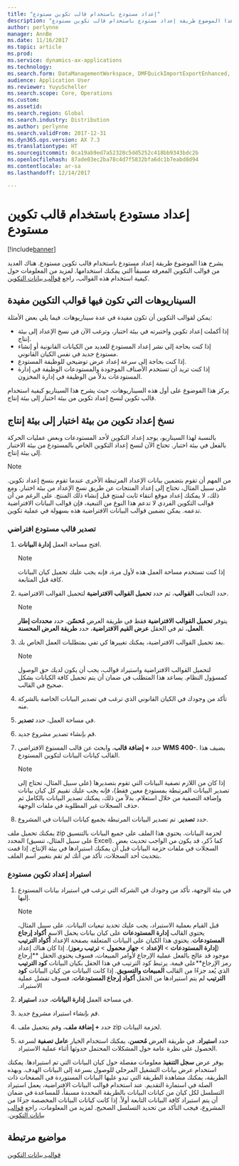 ```yaml
---
title: "إعداد مستودع باستخدام قالب تكوين مستودع"
description: "يشرح هذا الموضوع طريقة إعداد مستودع باستخدام قالب تكوين مستودع."
author: perlynne
manager: AnnBe
ms.date: 11/16/2017
ms.topic: article
ms.prod: 
ms.service: dynamics-ax-applications
ms.technology: 
ms.search.form: DataManagementWorkspace, DMFQuickImportExportEnhanced, DMFDefinitionGroupTemplate, DMFEntityTemplateDefinitionLoadDialog
audience: Application User
ms.reviewer: YuyuScheller
ms.search.scope: Core, Operations
ms.custom: 
ms.assetid: 
ms.search.region: Global
ms.search.industry: Distribution
ms.author: perlynne
ms.search.validFrom: 2017-12-31
ms.dyn365.ops.version: AX 7.3
ms.translationtype: HT
ms.sourcegitcommit: 0ca19ab9ed7a52328c5dd5252c418bb9343bdc2b
ms.openlocfilehash: 87ade03ec2ba78c4d7f5832bfa6dc1b7eabd8d94
ms.contentlocale: ar-sa
ms.lasthandoff: 12/14/2017

---
```


# <a name="set-up-a-warehouse-by-using-a-warehouse-configuration-template"></a>إعداد مستودع باستخدام قالب تكوين مستودع

[!include[banner](../includes/banner.md)]

يشرح هذا الموضوع طريقة إعداد مستودع باستخدام قالب تكوين مستودع. هناك العديد من قوالب التكوين المعرفة مسبقاً التي يمكنك استخدامها. لمزيد من المعلومات حول كيفية استخدام هذه القوالب، راجع [قوالب بيانات التكوين](../../dev-itpro/data-entities/configuration-data-templates.md).

## <a name="scenarios-where-configuration-templates-can-be-helpful"></a>السيناريوهات التي تكون فيها قوالب التكوين مفيدة

يمكن لقوالب التكوين أن تكون مفيدة في عدة سيناريوهات. فيما يلي بعض الأمثلة:

- إذا أكملت إعداد تكوين واختبرته في بيئة اختبار، وترغب الآن في نسخ الإعداد إلى بيئة إنتاج.
- إذا كنت بحاجة إلى نشر إعداد المستودع للعديد من الكيانات القانونية أو إنشاء مستودع جديد في نفس الكيان القانوني.
- إذا كنت بحاجة إلى سرعة إعداد عرض توضيحي للوظيفة المستودع.
- إذا كنت تريد أن تستخدم الأصناف الموجودة والمستودعات الوظيفة في إدارة المستودعات بدلاً من الوظيفة في إدارة المخزون.

يركز هذا الموضوع على أول هذه السيناريوهات. حيث يشرح هذا السيناريو كيفية استخدام قالب تكوين لنسخ إعداد تكوين من بيئة اختبار إلى بيئة إنتاج.

## <a name="copy-a-configuration-setup-from-a-test-environment-to-a-production-environment"></a>نسخ إعداد تكوين من بيئة اختبار إلى بيئة إنتاج

بالنسبة لهذا السيناريو، يوجد إعداد التكوين لأحد المستودعات وبعض عمليات الحركة بالفعل في بيئة اختبار. تحتاج الآن لنسخ إعداد التكوين الخاص بالمستودع من بيئة الاختبار إلى بيئة إنتاج.

> [!NOTE]
> من المهم أن تقوم بتضمين بيانات الإعداد المرتبطة الأخرى عندما تقوم بنسخ إعداد تكوين. على سبيل المثال، تحتاج إلى إعداد المنتجات عن طريق نسخ الإعداد من بيئة اختبار. ومع ذلك، لا يمكنك إعداد موقع انتقاء ثابت لمنتج قبل إنشاء ذلك المنتج. على الرغم من أن قوالب التكوين الفردي لا تدعم هذا النوع من التبعية، فإن قوالب البيانات الافتراضية تدعمه. يمكن تضمين قوالب البيانات الافتراضية هذه بسهولة في عملية تكوين.

### <a name="export-a-default-warehouse-template"></a>تصدير قالب مستودع افتراضي 

1. افتح مساحة العمل **إدارة البيانات**.

    > [!NOTE]
    > إذا كنت تستخدم مساحة العمل هذه لأول مرة، فإنه يجب عليك تحميل كيان البيانات كافة قبل المتابعة.

2. حدد التجانب **القوالب**، ثم حدد **تحميل القوالب الافتراضية** لتحميل القوالب الافتراضية.

    > [!NOTE]
    > يتوفر **تحميل القوالب الافتراضية** فقط في طريقة العرض **‏‫مُحسّن‬**. حدد **‏‫محددات إطار العمل‬**، ثم في الحقل **‏‫عرض القيم الافتراضية‬**، حدد **‏‫طريقة العرض المحسنة‬**.

3. بعد تحميل القوالب الافتراضية، يمكنك تغييرها كي تفي بمتطلبات العمل الخاص بك.

    > [!NOTE]
    > لتحميل القوالب الافتراضية واستيراد قوالب، يجب أن يكون لديك حق الوصول كمسؤول النظام. يساعد هذا المتطلب في ضمان أن يتم تحميل كافة الكيانات بشكل صحيح في القالب.

4. تأكد من وجودك في الكيان القانوني الذي ترغب في تصدير البيانات الخاصة بالشركة منه.
5. في مساحة العمل، حدد **تصدير**.
6. قم بإنشاء تصدير مشروع جديد.
7. حدد **+ إضافة قالب**، وابحث عن قالب المستوع الافتراضي **WMS 400-**. يضيف هذا القالب كيانات البيانات لتكوين المستودع.

    > [!NOTE]
    > إذا كان من اللازم تصفية البيانات التي تقوم بتصديرها (على سبيل المثال، تحتاج إلى تصدير البيانات المرتبطة بمستودع معين فقط)، فإنه يجب عليك تقييم كل كيان بيانات وإضافة التصفية من خلال استعلام. بدلاً من ذلك، يمكنك تصدير البيانات بالكامل ثم حذف السجلات غير المطلوبة في ملفات الوجهة.

8. حدد **تصدير**. تم تصدير البيانات المرتبطة بجميع كيانات البيانات في المشروع.

يمكنك تحميل ملف zip لحزمة البيانات. يحتوي هذا الملف على جميع البيانات بالتنسيق المحدد (على سبيل المثال، تنسيق Excel). كما ذُكر، قد يكون من الواجب تحديث بعض السجلات في ملفات حزمة البيانات قبل أن يمكنك استيرادها في بيئة الإنتاج. إذا قمت بتحديث أحد السجلات، تأكد من أنك لم تقم بتغيير اسم الملف.

### <a name="import-a-warehouse-configuration-setup"></a>استيراد إعداد تكوين مستودع

1. في بيئة الوجهة، تأكد من وجودك في الشركة التي ترغب في استيراد بيانات المستودع إليها.

    > [!NOTE]
    > قبل القيام بعملية الاستيراد، يجب عليك تحديد تبعيات البيانات. على سبيل المثال، يحتوي القالب **إدارة المستودعات** على كيان بيانات يحمل الاسم **‏‫أكواد إرجاع المستودعات**. يحتوي هذا الكيان على البيانات المتعلقة بصفحة الإعداد **أكواد الترتيب** (**إدارة المستودعات** > **الإعداد** > **جهاز محمول** > **ترتيب رموز**). إذا كان هناك إعداد موجود قد عالج بالفعل عملية الإرجاع لأوامر المبيعات، فسوف يحتوي الحقل **‏‫إرجاع رمز الإرجاع‬**على قيمة. يرتبط كود الترتيب في هذا الحقل بكيان البيانات **كود الترتيب** الذي يُعد جزءًا من القالب **المبيعات والتسويق**. إذا كانت البيانات من كيان البيانات **كود الترتيب** لم يتم استيرادها من الحقل **‏‫أكواد إرجاع المستودعات‬**، فسوف تفشل عملية الاستيراد.

2. في مساحة العمل **إدارة البيانات**، حدد **استيراد**.
3. قم بإنشاء استيراد مشروع جديد.
4. حدد **+ إضافة ملف**، وقم بتحميل ملف zip لحزمة البيانات.
5. حدد **استيراد**. في طريقة العرض **مُحسن**، يمكنك استخدام الخيار **عامل تصفية** لسرعة الحصول على نظرة عامة حول المشكلات المحتمل حدوثها أثناء عملية الاستيراد.

يوفر عرض **سجل التنفيذ** معلومات مفصلة حول كيان البيانات التي تم استيرادها. يمكنك استخدام ‏‫عرض بيانات التشغيل المرحلي‬ للوصول بسرعة إلى البيانات الهدف. وبهذه الطريقة، يمكنك مشاهدة الطريقة التي تبدو عليها البيانات المستوردة في الصفحات ذات الصلة في استمارة التقديم. عند استخدام قوالب البيانات الافتراضية، يعمل استيراد التسلسل لكل كيان من كيانات البيانات بالطريقة المحددة مسبقاً، للمساعدة في ضمان أن يتم استيراد كافة البيانات التابعة أولاً. إذا كانت كيانات البيانات المخصصة جزءًا من المشروع، فيجب التأكد من تحديد التسلسل الصحيح. لمزيد من المعلومات، راجع [‬‏‫قوالب بيانات التكوين](../../dev-itpro/data-entities/configuration-data-templates.md).

## <a name="related-topic"></a>مواضيع مرتبطة

[قوالب بيانات التكوين](../../dev-itpro/data-entities/configuration-data-templates.md)

